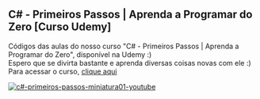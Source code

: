 <h2>C# - Primeiros Passos | Aprenda a Programar do Zero [Curso Udemy]</h2>
Códigos das aulas do nosso curso "C# - Primeiros Passos | Aprenda a Programar do Zero", disponível na Udemy :)
<br>
Espero que se divirta bastante e aprenda diversas coisas novas com ele :)
<br>
Para acessar o curso, <a href="https://www.udemy.com/course/c-sharp-primeiros-passos-aprenda-a-programar-do-zero/?referralCode=3544523C9D81CABFC726">clique aqui</a>
<br>


<a href="https://www.udemy.com/course/c-sharp-primeiros-passos-aprenda-a-programar-do-zero/?referralCode=3544523C9D81CABFC726">![c#-primeiros-passos-miniatura01-youtube](https://user-images.githubusercontent.com/102618272/218573240-817b292f-8c81-42e8-bb8a-c65ffa148a71.png)</a>
